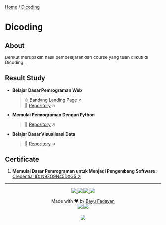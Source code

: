 [Home](https://bayufadayan.github.io/coursework-archive/) / [Dicoding](https://bayufadayan.github.io/coursework-archive/dicoding)

# Dicoding
## About  

Berikut merupakan hasil pembelajaran dari course yang telah diikuti di Dicoding.

## Result Study

- **Belajar Dasar Pemrograman Web**
  > 🌐 [Bandung Landing Page](https://bayufadayan.github.io/coursework-archive/dicoding/belajar-dasar-pemrograman-web/#) ↗  
  > 📂 [Repository](https://github.com/bayufadayan/coursework-archive/tree/main/dicoding/belajar-dasar-pemrograman-web) ↗

- **Memulai Pemrograman Dengan Python**
  > 📂 [Repository](https://github.com/bayufadayan/coursework-archive/tree/main/dicoding/memulai-pemrograman-dengan-python) ↗

- **Belajar Dasar Visualisasi Data**
  > 📂 [Repository](https://github.com/bayufadayan/coursework-archive/tree/main/dicoding/belajar-dasar-visualisasi-data) ↗

## Certificate
1. **Memulai Dasar Pemrograman untuk Menjadi Pengembang Software** : [Credential ID: N9ZO9N45DXG5 ↗](https://dicoding.com/certificates/N9ZO9N45DXG5)

---

<p align="center">
</p>
<p align="center">
    <a href="https://github.com/bayufadayan">
        <img src="https://img.shields.io/badge/GitHub-181717?style=for-the-badge&logo=github&logoColor=white"/>
    </a>
    <a href="https://www.linkedin.com/in/muhamad-bayu-fadayan/">
        <img src="https://img.shields.io/badge/LinkedIn-0A66C2?style=for-the-badge&logo=linkedin&logoColor=white"/>
    </a>
    <a href="https://bayufadayan.my.id/">
        <img src="https://img.shields.io/badge/Portfolio-000000?style=for-the-badge&logo=vercel&logoColor=white"/>
    </a>
    <a href="https://drive.google.com/file/d/1fPClIxWKbeaKyArwL9cSIDmOFeT-tBt2/view?usp=drive_link">
        <img src="https://img.shields.io/badge/CURICULUM VITAE-4285F4?style=for-the-badge&logo=googledrive&logoColor=white"/>
    </a>
</p>

<p align="center">
  Made with ❤️ by <a href="https://github.com/bayufadayan">Bayu Fadayan</a><br/>
  <img src="https://img.shields.io/badge/Year-2025-blue?style=flat-square"/> 
  <img src="https://img.shields.io/badge/Role-Frontend%20Engineer-green?style=flat-square"/><br/><br/>
  <a href="https://github.com/bayufadayan/coursework-archive/tree/main/dicoding">
    <img src="https://img.shields.io/badge/Go%20to%20this%20repository-000000?style=flat-square&logo=github&logoColor=white"/>
  </a>
</p>

